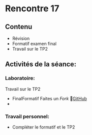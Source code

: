 # Rencontre 17

## Contenu
- Révision
- Formatif examen final
- Travail sur le TP2

## Activités de la séance: 

### Laboratoire: 
Travail sur le TP2
- FinalFormatif Faites un *Fork* 🔗[GitHub](BRISE)
- 
### Travail personnel: 
- Compléter le formatif et le TP2